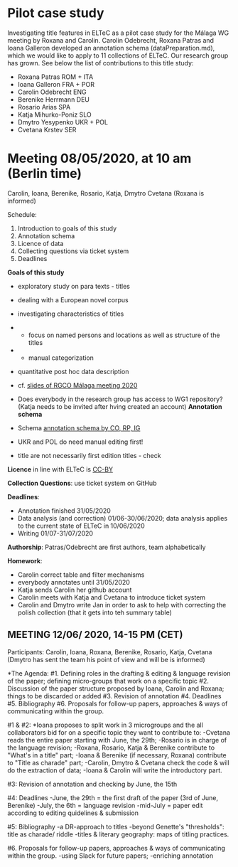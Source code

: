 # Pilot case study

Investigating title features in ELTeC as a pilot case study for the Málaga WG meeting by Roxana and Carolin. Carolin Odebrecht, Roxana Patras and Ioana Galleron developed an annotation schema (dataPreparation.md), 
which we would like to apply to 11 collections of ELTeC. Our research group has grown. See below the list of contributions to this title study: 

* Roxana Patras ROM + ITA
* Ioana Galleron FRA + POR
* Carolin Odebrecht ENG
* Berenike Herrmann DEU
* Rosario Arias SPA
* Katja Mihurko-Poniz SLO
* Dmytro Yesypenko UKR + POL
* Cvetana Krstev SER

# **Meeting 08/05/2020, at 10 am (Berlin time)**
Carolin, Ioana, Berenike, Rosario, Katja, Dmytro Cvetana (Roxana is informed)

Schedule: 

1. Introduction to goals of this study
1. Annotation schema
1. Licence of data 
1. Collecting questions via ticket system
1. Deadlines

**Goals of this study**

* exploratory study on para texts - titles
* dealing with a European novel corpus
* investigating characteristics of titles
* * focus on named persons and locations as well as structure of the titles
* * manual categorization
* quantitative post hoc data description
* cf. [slides of RGCO Málaga meeting 2020](https://github.com/distantreading/WG1/blob/master/MalagaMeeting2020/titlePilotStudyMalaga20202.pdf)

* Does everybody in the research group has access to WG1 repository? (Katja needs to be invited after hving created an account)
**Annotation schema**

* Schema 
[annotation schema by CO, RP, IG](https://github.com/distantreading/WG1/blob/master/titlePilotStudy/data/dataPreparation.md)
* UKR and POL do need manual editing first!
* title are not necessarily first edition titles - check

**Licence** in line with ELTeC is 
[CC-BY](https://creativecommons.org/licenses/by/4.0/)

**Collection Questions**: use ticket system on GitHub

**Deadlines**: 

* Annotation finished 31/05/2020
* Data analysis (and correction) 01/06-30/06/2020; data analysis applies to the current state of ELTeC in 10/06/2020
* Writing 01/07-31/07/2020

**Authorship**: Patras/Odebrecht are first authors, team alphabetically

**Homework**:

* Carolin correct table and filter mechanisms
* everybody annotates until 31/05/2020
* Katja sends Carolin her github account
* Carolin meets with Katja and Cvetana to introduce ticket system
* Carolin and Dmytro write Jan in order to ask to help with correcting the polish collection (that it gets into teh summary table)


## MEETING 12/06/ 2020, 14-15 PM (CET)

Participants: Carolin, Ioana, Roxana, Berenike, Rosario, Katja, Cvetana (Dmytro has sent the team his point of view and will be is informed)



*The Agenda: 
#1. Defining roles in the drafting & editing & language revision of the paper; defining micro-groups that work on a specific topic
#2. Discussion of the paper structure proposed by Ioana, Carolin and Roxana; things to be discarded or added
#3. Revision of annotation
#4. Deadlines
#5. Bibliography
#6. Proposals for follow-up papers, approaches & ways of communicating within the group.


#1 & #2: 
*Ioana proposes to split work in 3 microgroups and the all collaborators bid for on a specific topic they want to contribute to:
-Cvetana reads the entire paper starting with June, the 29th; 
-Rosario is in charge of the language revision;
-Roxana, Rosario, Katja & Berenike contribute to "What's in a title" part;
-Ioana & Berenike (if necessary, Roxana) contribute to "Title as charade" part;
-Carolin, Dmytro & Cvetana check the code & will do the extraction of data;
-Ioana & Carolin will write the introductory part.


#3: Revision of annotation and checking by June, the 15th


#4: Deadlines
-June, the 29th = the first draft of the paper (3rd of June, Berenike)
-July, the 6th = language revision
-mid-July = paper edit according to editing quidelines & submission


#5: Bibliography
-a DR-approach to titles
-beyond Genette's "thresholds": title as charade/ riddle
-titles & literary geography: maps of titling practices.


#6. Proposals for follow-up papers, approaches & ways of communicating within the group.
-using Slack for future papers; 
-enriching annotation




